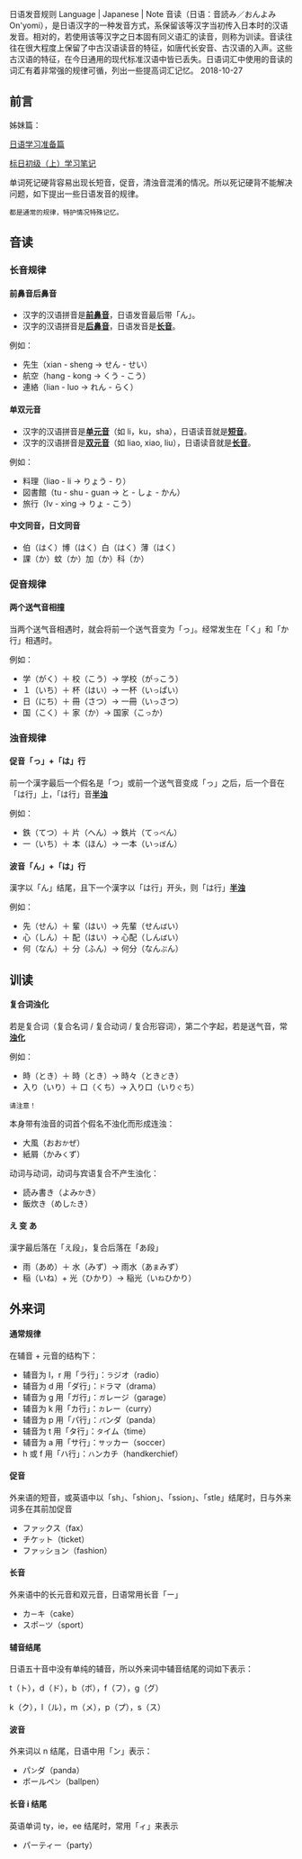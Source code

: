 日语发音规则
Language | Japanese | Note
音读（日语：音読み／おんよみ On'yomi），是日语汉字的一种发音方式，系保留该等汉字当初传入日本时的汉语发音。相对的，若使用该等汉字之日本固有同义语汇的读音，则称为训读。音读往往在很大程度上保留了中古汉语读音的特征，如唐代长安音、古汉语的入声。这些古汉语的特征，在今日通用的现代标准汉语中皆已丢失。日语词汇中使用的音读的词汇有着非常强的规律可循，列出一些提高词汇记忆。
2018-10-27



## 前言

姊妹篇：

[日语学习准备篇](11.html)

[标日初级（上）学习笔记](17.html)



单词死记硬背容易出现长短音，促音，清浊音混淆的情况。所以死记硬背不能解决问题，如下提出一些日语发音的规律。

`都是通常的规律，特护情况特殊记忆。`

## 音读

### 长音规律

#### 前鼻音后鼻音

- 汉字的汉语拼音是<u>**前鼻音**</u>，日语发音最后带「ん」。
- 汉字的汉语拼音是<u>**后鼻音**</u>，日语发音是<u>**长音**</u>。

例如：

- 先生（xian - sheng → せん - せい）
- 航空（hang - kong → くう - こう）
- 連絡（lian - luo →  れん - らく）

#### 单双元音

- 汉字的汉语拼音是<u>**单元音**</u>（如 li，ku，sha），日语读音就是<u>**短音**</u>。
- 汉字的汉语拼音是<u>**双元音**</u>（如 liao, xiao, liu），日语读音就是<u>**长音**</u>。

例如：

- 料理（liao - li → りょう - り）
- 図書館（tu - shu - guan → と - しょ - かん）
- 旅行（lv - xing → りょ - こう）

#### 中文同音，日文同音

- 伯（はく）博（はく）白（はく）薄（はく）
- 課（か）蚊（か）加（か）科（か）

### 促音规律

#### 两个送气音相撞

当两个送气音相遇时，就会将前一个送气音变为「っ」。经常发生在「く」和「か行」相遇时。

例如：

- 学（がく）＋ 校（こう）→  学校（が`っ`こう）
- １（いち）＋ 杯（はい）→  一杯（い`っ`ぱい）
- 日（にち）＋ 冊（さつ）→  一冊（い`っ`さつ）
- 国（こく）＋ 家（か）→  国家（こ`っ`か）

### 浊音规律

#### 促音「っ」+「は」行

前一个漢字最后一个假名是「つ」或前一个送气音变成「っ」之后，后一个音在「は行」上，「は行」音<u>**半浊**</u>

例如：

- 鉄（てつ）＋ 片（へん）→  鉄片（て`っぺ`ん）
- 一（いち）＋ 本（ほん）→  一本（い`っぽ`ん）

#### 波音「ん」+「は」行

漢字以「ん」结尾，且下一个漢字以「は行」开头，则「は行」<u>**半浊**</u>

例如：

- 先（せん）＋ 輩（はい）→  先輩（せん`ぱ`い）
- 心（しん）＋ 配（はい）→  心配（しん`ぱ`い）
- 何（なん）＋ 分（ふん）→  何分（なん`ぷ`ん）

## 训读

#### 复合词浊化

若是复合词（复合名词 / 复合动词 / 复合形容词），第二个字起，若是送气音，常<u>**浊化**</u>

例如：

- 時（とき）＋ 時（とき）→  時々（とき`ど`き）
- 入り（いり）＋ 口（くち）→  入り口（いり`ぐ`ち）

`请注意！`

本身带有浊音的词首个假名不浊化而形成连浊：

- 大風（おお`か`ぜ）
- 紙屑（かみ`く`ず）

动词与动词，动词与宾语复合不产生浊化：

- 読み書き（よみ`か`き）
- 飯炊き（めし`た`き）

#### え 变 あ

漢字最后落在「え段」，复合后落在「あ段」

- 雨（あめ）＋ 水（みず）→  雨水（あ`ま`みず）
- 稲（いね）+  光（ひかり）→  稲光（い`ね`ひかり）

## 外来词

#### 通常规律

在辅音 + 元音的结构下：

- 辅音为 l，r 用「ラ行」：`ラ`ジオ（radio）
- 辅音为 d 用「ダ行」：`ド`ラマ（drama）
- 辅音为 g 用「ガ行」：`ガ`レージ（garage）
- 辅音为 k 用「カ行」：`カ`レー（curry）
- 辅音为 p 用「パ行」：`パ`ンダ（panda）
- 辅音为 t 用「タ行」：`タ`イム（time）
- 辅音为 a 用「サ行」：`サ`ッカー（soccer）
- h 或 f 用「ハ行」：`ハ`ンカチ（handkerchief）

#### 促音

外来语的短音，或英语中以「sh」、「shion」、「ssion」、「stle」结尾时，日与外来词多在其前加促音

- ファ`ッ`クス（fax）
- チケ`ッ`ト（ticket）
- ファ`ッ`ション（fashion）

#### 长音

外来语中的长元音和双元音，日语常用长音「ー」

- カ`ー`キ（cake）
- スポ`ー`ツ（sport）

#### 辅音结尾

日语五十音中没有单纯的辅音，所以外来词中辅音结尾的词如下表示：

t（ト），d（ド），b（ボ），f（フ），g（グ）

k（ク），l（ル），m（メ），p（プ），s（ス）

#### 波音

外来词以 n 结尾，日语中用「ン」表示：

- パ`ン`ダ（panda）
- ボールペ`ン`（ballpen）

#### 长音 i 结尾

英语单词 ty，ie，ee 结尾时，常用「ィ」来表示

- パーティー（party）